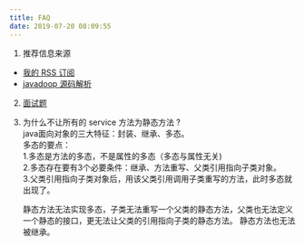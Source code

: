 ```yaml
---
title: FAQ
date: 2019-07-20 08:09:55
---
```


1. 推荐信息来源  
 - [我的 RSS 订阅](../2019/08/31/rss/rss/ "我的RSS订阅")
 - [javadoop 源码解析](https://javadoop.com/ "javadoop")

2. [面试题](../interview/ "interview")

3. 为什么不让所有的 service 方法为静态方法 ?  
   java面向对象的三大特征：封装、继承、多态。  
   多态的要点：   
   1.多态是方法的多态，不是属性的多态（多态与属性无关)  
   2.多态存在要有3个必要条件：继承、方法重写、父类引用指向子类对象。     
   3.父类引用指向子类对象后，用该父类引用调用子类重写的方法，此时多态就出现了。

   静态方法无法实现多态，子类无法重写一个父类的静态方法，父类也无法定义一个静态的接口，更无法让父类的引用指向子类的静态方法。
   静态方法也无法被继承。

